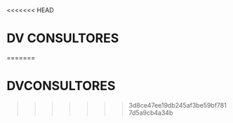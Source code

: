 <<<<<<< HEAD
# DV CONSULTORES
=======
# DVCONSULTORES
>>>>>>> 3d8ce47ee19db245af3be59bf7817d5a9cb4a34b
